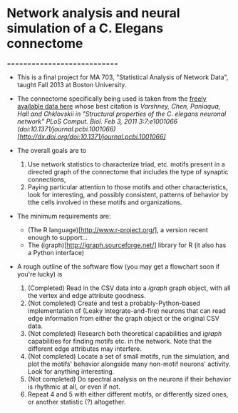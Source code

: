 # Network analysis and neural simulation of a C. Elegans connectome
===========================

- This is a final project for MA 703, "Statistical Analysis of Network Data", taught Fall 2013 at Boston University.

- The connectome specifically being used is taken from the [freely available data here](http://www.wormatlas.org/neuronalwiring.html#NeuronalconnectivityII) whose best citation is *Varshney, Chen, Paniaqua, Hall and Chklovskii in "Structural properties of the C. elegans neuronal network" PLoS Comput. Biol. Feb 3, 2011 3:7:e1001066 (doi:10.1371/journal.pcbi.1001066)[http://dx.doi.org/doi:10.1371/journal.pcbi.1001066]*

- The overall goals are to
    1. Use network statistics to characterize triad, etc. motifs present in a directed graph of the connectome that includes the type of synaptic connections,
    2. Paying particular attention to those motifs and other characteristics, look for interesting, and possibly consistent, patterns of behavior by tthe cells involved in these motifs and organizations.

- The minimum requirements are:
    - (The R language)[http://www.r-project.org/], a version recent enough to support...
    - The (igraph)[http://igraph.sourceforge.net/] library for R (it also has a Python interface)


- A rough outline of the software flow (you may get a flowchart soon if you're lucky) is
    1. (Completed) Read in the CSV data into a *igraph* graph object, with all the vertex and edge attribute goodness.
    2. (Not completed) Create and test a probably-Python-based implementation of (Leaky Integrate-and-fire) neurons that can read edge information from either the graph object or the original CSV data.
    3. (Not completed) Research both theoretical capabilities and *igraph* capabilities for finding motifs etc. in the network. Note that the different edge attributes may interfere.
    4. (Not completed) Locate a set of small motifs, run the simulation, and plot the motifs' behavior alongside many non-motif neurons' activity. Look for anything interesting.
    5. (Not completed) Do spectral analysis on the neurons if their behavior is rhythmic at all, or even if not.
    6. Repeat 4 and 5 with either different motifs, or differently sized ones, or another statistic (?) altogether.

